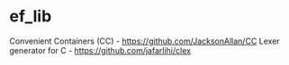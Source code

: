 # ef_lib

Convenient Containers (CC) - https://github.com/JacksonAllan/CC
Lexer generator for C - https://github.com/jafarlihi/clex
